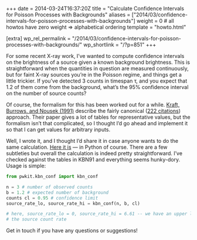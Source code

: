 +++
date = 2014-03-24T16:37:20Z
title = "Calculate Confidence Intervals for Poisson Processes with Backgrounds"
aliases = ["2014/03/confidence-intervals-for-poisson-processes-with-backgrounds"]
weight = 0 # all howtos have zero weight => alphabetical ordering
template = "howto.html"

[extra]
wp_rel_permalink = "/2014/03/confidence-intervals-for-poisson-processes-with-backgrounds/"
wp_shortlink = "/?p=851"
+++

For some recent X-ray work, I’ve wanted to compute confidence intervals on the
brightness of a source given a known background brightness. This is
straightforward when the quantities in question are measured continuously, but
for faint X-ray sources you’re in the Poisson regime, and things get a little
trickier. If you’ve detected 3 counts in timespan τ, and you expect that 1.2
of them come from the background, what’s the 95% confidence interval on the
number of source counts?

Of course, the formalism for this has been worked out for a while.
[Kraft, Burrows, and Nousek (1991)](http://dx.doi.org/10.1086/170124) describe
the fairly canonical
([222 citations](http://labs.adsabs.harvard.edu/adsabs/abs/1991ApJ...374..344K/))
approach. Their paper gives a lot of tables for representative values, but the
formalism isn’t that complicated, so I thought I’d go ahead and implement it
so that I can get values for arbitrary inputs.

Well, I wrote it, and I thought I’d share it in case anyone wants to do the
same calculation.
[Here it is](https://github.com/pkgw/pwkit/blob/master/pwkit/kbn_conf.py) — in
Python of course. There are a few subtleties but overall the calculation is
indeed pretty straightforward. I’ve checked against the tables in KBN91 and
everything seems hunky-dory. Usage is simple:

```python
from pwkit.kbn_conf import kbn_conf

n = 3 # number of observed counts
b = 1.2 # expected number of background
counts cl = 0.95 # confidence limit
source_rate_lo, source_rate_hi = kbn_conf(n, b, cl)

# here, source_rate_lo = 0, source_rate_hi = 6.61 -- we have an upper limit on
# the source count rate
```

Get in touch if you have any questions or suggestions!
